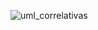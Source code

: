 ![uml_correlativas](https://github.com/FacundoStancanelliUTN/correlativas/assets/129307586/bca0315d-a9e0-43ff-a597-568f3a3a34ba)
